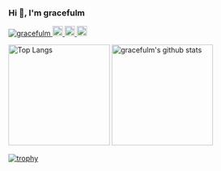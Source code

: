 ### Hi 👋, I'm gracefulm

<p align="left">
  <a href="https://github.com/gracefulm/gracefulm/">
    <img src="https://komarev.com/ghpvc/?username=gracefulm" alt="gracefulm" />
  </a>
  <a href="https://github.com/gracefulm">
    <img height="20" src="https://img.shields.io/github/followers/gracefulm?label=follow&logo=github&style=flat" />
  </a>
  <a href="http://qiita.com/gracefulm">
    <img height="20" src="https://qiita-badge.apiapi.app/s/gracefulm/posts.svg" />
  </a>
    <img height="20" src="https://qiita-badge.apiapi.app/s/gracefulm/contributions.svg" />
  </a>
</p>

<p align="left">
  <img alt="Top Langs" height="200px" src="https://github-readme-stats-rho-six-86.vercel.app/api/top-langs/?username=gracefulm" />
  <img alt="gracefulm's github stats" height="200px" src="https://github-readme-stats-rho-six-86.vercel.app/api?username=gracefulm&show_icons=true&count_private=true" />
</p>

[![trophy](https://github-profile-trophy.vercel.app/?username=gracefulm&theme=flat)](https://github.com/ryo-ma/github-profile-trophy)
